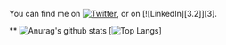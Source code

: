<!-- Actual text -->

You can find me on [![Twitter][1.2]][1], or on [![LinkedIn][3.2]][3].

<!-- Icons -->
[1.2]: http://i.imgur.com/wWzX9uB.png (twitter icon without padding)
[2.2]: https://raw.githubusercontent.com/MartinHeinz/MartinHeinz/master/linkedin-3-16.png (LinkedIn icon without padding)

<!-- Links to your social media accounts -->
[1]: https://twitter.com/Martin_Heinz_
[2]: https://www.linkedin.com/in/iheb-chakroun/
**
![Anurag's github stats](https://github-readme-stats.vercel.app/api?username=iheb-chakroun&show_icons=true&theme=nord)
[![Top Langs](https://github-readme-stats.vercel.app/api/top-langs/?username=iheb-chakroun&layout=compact&theme=nord)]

